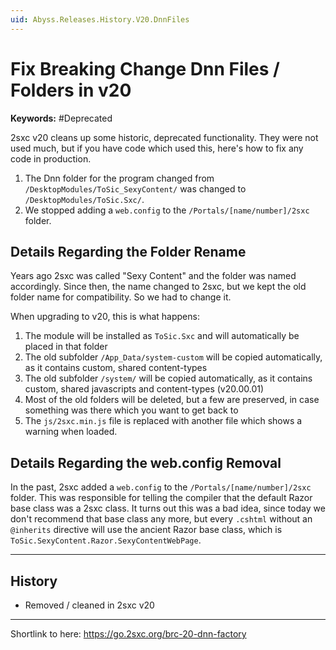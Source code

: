 ```yaml
---
uid: Abyss.Releases.History.V20.DnnFiles
---
```


# Fix Breaking Change Dnn Files / Folders in v20

**Keywords:** #Deprecated

2sxc v20 cleans up some historic, deprecated functionality.
They were not used much, but if you have code which used this, here's how to fix any code in production.

1. The Dnn folder for the program changed from `/DesktopModules/ToSic_SexyContent/` was changed to `/DesktopModules/ToSic.Sxc/`.
1. We stopped adding a `web.config` to the `/Portals/[name/number]/2sxc` folder.

## Details Regarding the Folder Rename

Years ago 2sxc was called "Sexy Content" and the folder was named accordingly. Since then, the name changed to 2sxc, but we kept the old folder name for compatibility.
So we had to change it.

When upgrading to v20, this is what happens:

1. The module will be installed as `ToSic.Sxc` and will automatically be placed in that folder
1. The old subfolder `/App_Data/system-custom` will be copied automatically, as it contains custom, shared content-types
1. The old subfolder `/system/` will be copied automatically, as it contains custom, shared javascripts and content-types (v20.00.01)
1. Most of the old folders will be deleted, but a few are preserved, in case something was there which you want to get back to
1. The `js/2sxc.min.js` file is replaced with another file which shows a warning when loaded.

## Details Regarding the web.config Removal

In the past, 2sxc added a `web.config` to the `/Portals/[name/number]/2sxc` folder.
This was responsible for telling the compiler that the default Razor base class was a 2sxc class.
It turns out this was a bad idea, since today we don't recommend that base class any more,
but every `.cshtml` without an `@inherits` directive will use the ancient Razor base class, which is `ToSic.SexyContent.Razor.SexyContentWebPage`.

---

## History

* Removed / cleaned in 2sxc v20

---

Shortlink to here: <https://go.2sxc.org/brc-20-dnn-factory>
